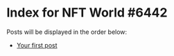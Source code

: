 # Index for NFT World #6442
Posts will be displayed in the order below:

- [Your first post](./001-first.md)

